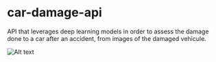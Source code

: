 # car-damage-api
API that leverages deep learning models in order to assess the damage done to a car after an accident, from images of the damaged vehicule.  
   
![Alt text](Demo.gif?raw=true "Display")
